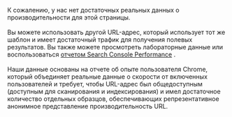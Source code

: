 К сожалению, у нас нет достаточных реальных данных о производительности для этой страницы.<br><br> Вы можете использовать другой URL-адрес, который использует тот же шаблон и имеет достаточный трафик для получения полевых результатов. Вы также можете просмотреть лабораторные данные или воспользоваться [отчетом Search Console Performance](https://support.google.com/webmasters/answer/7576553?hl=en&ref_topic=9384513) .<br><br> Наши данные основаны на отчете об опыте пользователя Chrome, который объединяет реальные данные о скорости от включенных пользователей и требует, чтобы URL-адрес был общедоступным (доступным для сканирования и индексирования) и имел достаточное количество отдельных образцов, обеспечивающих репрезентативное анонимное представление производительность URL.
